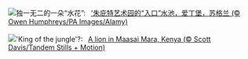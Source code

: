 ![](https://www.bing.com/th?id=OHR.JupiterArtland_ZH-CN7955790073_UHD.jpg&w=1000)独一无二的一朵“水花”:&nbsp;&ensp;['朱庇特艺术园的“入口”水池，爱丁堡，苏格兰 (© Owen Humphreys/PA Images/Alamy)](https://www.bing.com/th?id=OHR.JupiterArtland_ZH-CN7955790073_UHD.jpg)
<br><br/>
![](https://www.bing.com/th?id=OHR.WorldLionDay_EN-US3311213683_UHD.jpg&w=1000)'King of the jungle'?:&nbsp;&ensp;[A lion in Maasai Mara, Kenya (© Scott Davis/Tandem Stills + Motion)](https://www.bing.com/th?id=OHR.WorldLionDay_EN-US3311213683_UHD.jpg)
<br><br/>

